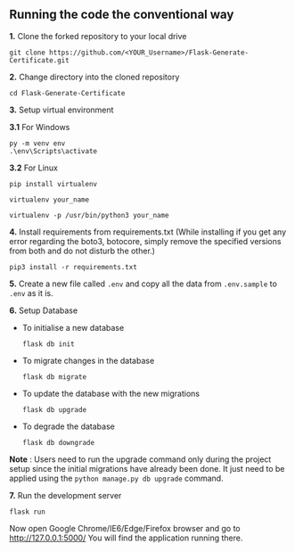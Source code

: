 ## Running the code the conventional way

**1.** Clone the forked repository to your local drive
 ```shell
git clone https://github.com/<YOUR_Username>/Flask-Generate-Certificate.git
```

**2.** Change directory into the cloned repository  
 ```shell
cd Flask-Generate-Certificate
```

**3.** Setup virtual environment
 
 **3.1** For Windows
  ```shell
  py -m venv env
  .\env\Scripts\activate
  ```
  **3.2** For Linux
  ```shell
  pip install virtualenv
  ```
  ```shell
  virtualenv your_name
  ```
  ```shell
  virtualenv -p /usr/bin/python3 your_name
  ```

**4.** Install requirements from requirements.txt (While installing if you get any error regarding the boto3, botocore, simply remove the specified versions from both and do not disturb the other.)
 ```shell
pip3 install -r requirements.txt
```

**5.** Create a new file called `.env` and copy all the data from `.env.sample` to `.env` as it is.

**6.** Setup Database

* To initialise a new database
  ```
  flask db init
  ```
* To migrate changes in the database
  ```
  flask db migrate
  ```
* To update the database with the new migrations
  ```
  flask db upgrade
  ```
* To degrade the database
  ```
  flask db downgrade
  ```
**Note** : Users need to run the upgrade command only during the project setup since the initial migrations have already been done. It just need to be applied using the `python manage.py db upgrade` command.

**7.** Run the development server
```shell
flask run
```

Now open Google Chrome/IE6/Edge/Firefox browser and go to http://127.0.0.1:5000/
You will find the application running there.
